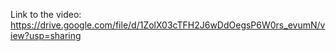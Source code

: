 Link to the video:
https://drive.google.com/file/d/1ZolX03cTFH2J6wDdOegsP6W0rs_evumN/view?usp=sharing

